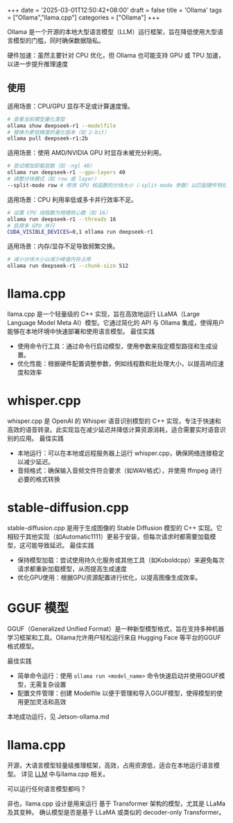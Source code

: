 +++
date = '2025-03-01T12:50:42+08:00'
draft = false
title = 'Ollama'
tags = ["Ollama","llama.cpp"]
categories = ["Ollama"]
+++



Ollama 是一个开源的本地大型语言模型（LLM）运行框架，旨在降低使用大型语言模型的门槛，同时确保数据隐私。

硬件加速：虽然主要针对 CPU 优化，但 Ollama 也可能支持 GPU 或 TPU 加速，以进一步提升推理速度

## 使用

适用场景：CPU/GPU 显存不足或计算速度慢。
~~~sh
# 查看当前模型量化类型
ollama show deepseek-r1 --modelfile
# 替换为更低精度的量化版本（如 2-bit）
ollama pull deepseek-r1:2b
~~~

适用场景：使用 AMD/NVIDIA GPU 时显存未被充分利用。
~~~sh
# 尝试增加卸载层数（如 -ngl 40）
ollama run deepseek-r1 --gpu-layers 40
# 调整分块模式（如 row 或 layer）
--split-mode row # 修改 GPU 核函数的分块大小（-split-mode 参数）以匹配硬件特性
~~~

适用场景：CPU 利用率低或多卡并行效率不足。
~~~sh
# 设置 CPU 线程数为物理核心数（如 16）
ollama run deepseek-r1 --threads 16
# 启用多 GPU 并行
CUDA_VISIBLE_DEVICES=0,1 ollama run deepseek-r1
~~~

适用场景：内存/显存不足导致频繁交换。
~~~sh
# 减小分块大小以减少峰值内存占用
ollama run deepseek-r1 --chunk-size 512
~~~


# llama.cpp

llama.cpp 是一个轻量级的 C++ 实现，旨在高效地运行 LLaMA（Large Language Model Meta AI）模型。它通过简化的 API 与 Ollama 集成，使得用户能够在本地环境中快速部署和使用语言模型。
最佳实践

  - 使用命令行工具：通过命令行启动模型，使用参数来指定模型路径和生成设置。
  - 优化性能：根据硬件配置调整参数，例如线程数和批处理大小，以提高响应速度和效率

# whisper.cpp

whisper.cpp 是 OpenAI 的 Whisper 语音识别模型的 C++ 实现，专注于快速和高效的语音转录。此实现旨在减少延迟并降低计算资源消耗，适合需要实时语音识别的应用。
最佳实践

  - 本地运行：可以在本地或远程服务器上运行 whisper.cpp，确保网络连接稳定以减少延迟。
  - 音频格式：确保输入音频文件符合要求（如WAV格式），并使用 ffmpeg 进行必要的格式转换

# stable-diffusion.cpp

stable-diffusion.cpp 是用于生成图像的 Stable Diffusion 模型的 C++ 实现。它相较于其他实现（如Automatic1111）更易于安装，但每次请求时都需要加载模型，这可能导致延迟。
最佳实践

  - 保持模型加载：尝试使用持久化服务或其他工具（如Koboldcpp）来避免每次请求都重新加载模型，从而提高生成速度
  - 优化GPU使用：根据GPU资源配置进行优化，以提高图像生成效率。

# GGUF 模型

GGUF（Generalized Unified Format）是一种新型模型格式，旨在支持多种机器学习框架和工具。Ollama允许用户轻松运行来自 Hugging Face 等平台的GGUF格式模型。

最佳实践

  - 简单命令运行：使用 `ollama run <model_name>` 命令快速启动并使用GGUF模型，无需复杂设置
  - 配置文件管理：创建 Modelfile 以便于管理和导入GGUF模型，使得模型的使用更加灵活和高效

本地成功运行，见 Jetson-ollama.md


# llama.cpp

开源，大语言模型轻量级推理框架，高效，占用资源低，适合在本地运行语言模型。 详见 [LLM](../LLM/) 中与llama.cpp 相关。

可以运行任何语言模型都吗？

非也，llama.cpp 设计是用来运行 基于 Transformer 架构的模型，尤其是 LLaMa 及其变种。 确认模型是否是基于 LLaMA 或类似的 decoder-only Transformer。
